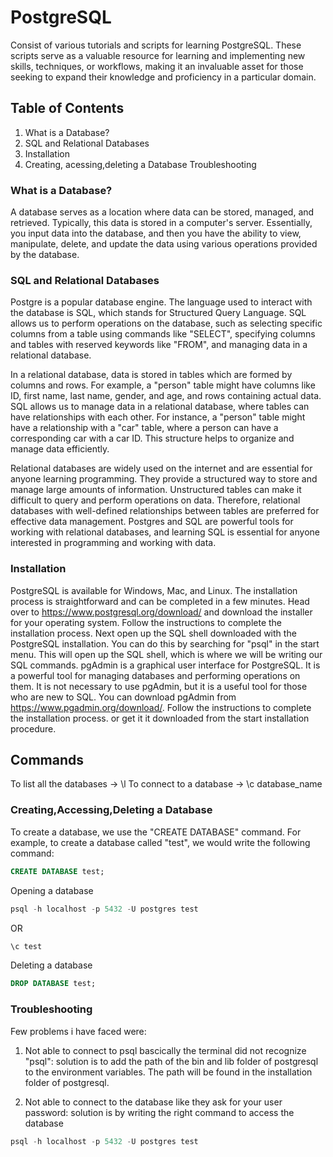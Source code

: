# PostgreSQL
Consist of various tutorials and scripts for learning PostgreSQL. These scripts serve as a valuable resource for learning and implementing new skills, techniques, or workflows, making it an invaluable asset for those seeking to expand their knowledge and proficiency in a particular domain.

## Table of Contents
1. What is a Database?
2. SQL and Relational Databases
3. Installation
4. Creating, acessing,deleting a Database
Troubleshooting

### What is a Database?
A database serves as a location where data can be stored, managed, and retrieved. Typically, this data is stored in a computer's server. Essentially, you input data into the database, and then you have the ability to view, manipulate, delete, and update the data using various operations provided by the database. 

### SQL and Relational Databases
Postgre is a popular database engine. The language used to interact with the database is SQL, which stands for Structured Query Language. SQL allows us to perform operations on the database, such as selecting specific columns from a table using commands like "SELECT", specifying columns and tables with reserved keywords like "FROM", and managing data in a relational database.

In a relational database, data is stored in tables which are formed by columns and rows. For example, a "person" table might have columns like ID, first name, last name, gender, and age, and rows containing actual data. SQL allows us to manage data in a relational database, where tables can have relationships with each other. For instance, a "person" table might have a relationship with a "car" table, where a person can have a corresponding car with a car ID. This structure helps to organize and manage data efficiently.

Relational databases are widely used on the internet and are essential for anyone learning programming. They provide a structured way to store and manage large amounts of information. Unstructured tables can make it difficult to query and perform operations on data. Therefore, relational databases with well-defined relationships between tables are preferred for effective data management. Postgres and SQL are powerful tools for working with relational databases, and learning SQL is essential for anyone interested in programming and working with data.
### Installation
PostgreSQL is available for Windows, Mac, and Linux. The installation process is straightforward and can be completed in a few minutes.
Head over to https://www.postgresql.org/download/ and download the installer for your operating system. Follow the instructions to complete the installation process.
Next open up the SQL shell downloaded with the PostgreSQL installation. You can do this by searching for "psql" in the start menu. This will open up the SQL shell, which is where we will be writing our SQL commands. 
pgAdmin is a graphical user interface for PostgreSQL. It is a powerful tool for managing databases and performing operations on them. It is not necessary to use pgAdmin, but it is a useful tool for those who are new to SQL. You can download pgAdmin from https://www.pgadmin.org/download/. Follow the instructions to complete the installation process. or get it it downloaded from the start installation procedure.

## Commands
To list all the databases -> \l
To connect to a database -> \c database_name

### Creating,Accessing,Deleting a Database
To create a database, we use the "CREATE DATABASE" command. For example, to create a database called "test", we would write the following command:
```sql      
CREATE DATABASE test;
```
Opening a database 
```sql
psql -h localhost -p 5432 -U postgres test
```
OR
```sql
\c test
```
Deleting a database
```sql
DROP DATABASE test;
```

### Troubleshooting
Few problems i have faced were:
1. Not able to connect to psql bascically the terminal did not recognize "psql": solution is to add the path of the bin and lib folder of postgresql to the environment variables. The path will be found in the installation folder of postgresql.

2. Not able to connect to the database like they ask for your user password: solution is by writing the right command to access the database 
```sql
psql -h localhost -p 5432 -U postgres test
```